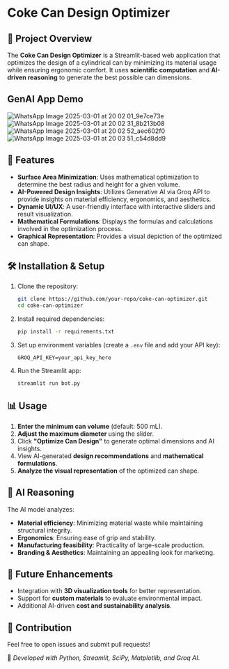 # Coke Can Design Optimizer

## 📌 Project Overview
The **Coke Can Design Optimizer** is a Streamlit-based web application that optimizes the design of a cylindrical can by minimizing its material usage while ensuring ergonomic comfort. It uses **scientific computation** and **AI-driven reasoning** to generate the best possible can dimensions.

## GenAI App Demo 

![WhatsApp Image 2025-03-01 at 20 02 01_9e7ce73e](https://github.com/user-attachments/assets/2288b1a6-0a0e-4064-b786-c1e240c1b97c)
![WhatsApp Image 2025-03-01 at 20 02 31_8b213b08](https://github.com/user-attachments/assets/1800adf3-9c67-4067-98a1-878cca0f9c7b)
![WhatsApp Image 2025-03-01 at 20 02 52_aec602f0](https://github.com/user-attachments/assets/57ab5397-8de1-4fa9-9482-c0c2ca3d6c6b)
![WhatsApp Image 2025-03-01 at 20 03 51_c54d8dd9](https://github.com/user-attachments/assets/f2074897-6b00-4eba-8e87-e7bc71eb3c99)




## 🚀 Features
- **Surface Area Minimization**: Uses mathematical optimization to determine the best radius and height for a given volume.
- **AI-Powered Design Insights**: Utilizes Generative AI via Groq API to provide insights on material efficiency, ergonomics, and aesthetics.
- **Dynamic UI/UX**: A user-friendly interface with interactive sliders and result visualization.
- **Mathematical Formulations**: Displays the formulas and calculations involved in the optimization process.
- **Graphical Representation**: Provides a visual depiction of the optimized can shape.

## 🛠️ Installation & Setup
1. Clone the repository:
   ```sh
   git clone https://github.com/your-repo/coke-can-optimizer.git
   cd coke-can-optimizer
   ```
2. Install required dependencies:
   ```sh
   pip install -r requirements.txt
   ```
3. Set up environment variables (create a `.env` file and add your API key):
   ```env
   GROQ_API_KEY=your_api_key_here
   ```
4. Run the Streamlit app:
   ```sh
   streamlit run bot.py
   ```

## 📊 Usage
1. **Enter the minimum can volume** (default: 500 mL).
2. **Adjust the maximum diameter** using the slider.
3. Click **"Optimize Can Design"** to generate optimal dimensions and AI insights.
4. View AI-generated **design recommendations** and **mathematical formulations**.
5. **Analyze the visual representation** of the optimized can shape.

## 🧠 AI Reasoning
The AI model analyzes:
- **Material efficiency**: Minimizing material waste while maintaining structural integrity.
- **Ergonomics**: Ensuring ease of grip and stability.
- **Manufacturing feasibility**: Practicality of large-scale production.
- **Branding & Aesthetics**: Maintaining an appealing look for marketing.

## 📌 Future Enhancements
- Integration with **3D visualization tools** for better representation.
- Support for **custom materials** to evaluate environmental impact.
- Additional AI-driven **cost and sustainability analysis**.

## 🤝 Contribution
Feel free to open issues and submit pull requests!

🔧 *Developed with Python, Streamlit, SciPy, Matplotlib, and Groq AI*.
